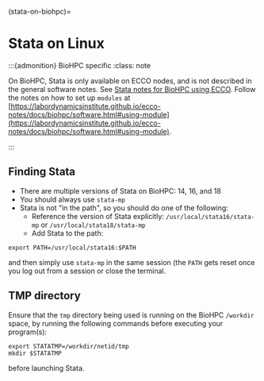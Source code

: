 (stata-on-biohpc)=
# Stata on Linux


:::{admonition} BioHPC specific
:class: note

On BioHPC, Stata is only available on ECCO nodes, and is not described in the general software notes. See [Stata notes for BioHPC using ECCO](https://labordynamicsinstitute.github.io/ecco-notes/docs/biohpc/stata.html). Follow the notes on how to set up `modules` at [https://labordynamicsinstitute.github.io/ecco-notes/docs/biohpc/software.html#using-module](https://labordynamicsinstitute.github.io/ecco-notes/docs/biohpc/software.html#using-module).

:::

## Finding Stata

- There are multiple versions of Stata on BioHPC: 14, 16, and 18
- You should always use `stata-mp`
- Stata is not "in the path", so you should do one of the following:
  - Reference the version of Stata explicitly: `/usr/local/stata16/stata-mp` or `/usr/local/stata18/stata-mp`
  - Add Stata to the path: 

```
export PATH=/usr/local/stata16:$PATH
```

and then simply use `stata-mp` in the same session (the `PATH` gets reset once you log out from a session or close the terminal.

## TMP directory

Ensure that the `tmp` directory being used is running on the BioHPC `/workdir` space, by running the following commands before executing your program(s):

```
export STATATMP=/workdir/netid/tmp
mkdir $STATATMP
```

before launching Stata.
